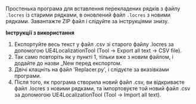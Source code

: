 Простенька програма для вставлення перекладених рядків з файлу `.locres` із старими рядками, в оновлений файл `.locres` з новими рядками.
Завантажте ZIP файл і слідуйте за інструкціями знизу. 

<b>Інструкції з використання</b>
1. Експортуйте весь текст у файл .csv зі старого файлу .locres за допомогою UE4LocalizationTool (Tool -> Export all text -> CSV file).
2. Так само повторіть як у пункті 1, тільки вже з новим файлом, і додайте до назви _New перед експортом.
3. Двічі клацніть на файл 'Replacer.py', і слідуєте за вказівками програми.
4. Після того, як програма створила новий файл .csv, ви відкриваєте файл .locres з новими рядками, та імпортовуєте той новий файл .csv за допомогою UE4LocalizationTool (Tool -> Import all text).
